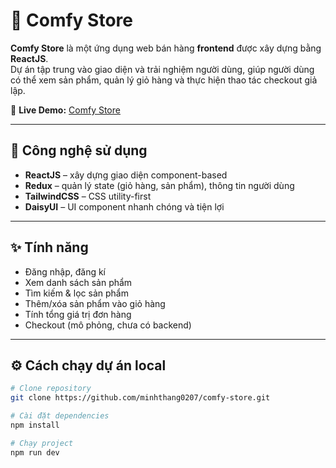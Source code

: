 # 🛒 Comfy Store

**Comfy Store** là một ứng dụng web bán hàng **frontend** được xây dựng bằng **ReactJS**.  
Dự án tập trung vào giao diện và trải nghiệm người dùng, giúp người dùng có thể xem sản phẩm, quản lý giỏ hàng và thực hiện thao tác checkout giả lập.

🔗 **Live Demo:** [Comfy Store](https://comfy-store-apps.netlify.app/)

---

## 🚀 Công nghệ sử dụng
- **ReactJS** – xây dựng giao diện component-based  
- **Redux** – quản lý state (giỏ hàng, sản phẩm), thông tin người dùng  
- **TailwindCSS** – CSS utility-first  
- **DaisyUI** – UI component nhanh chóng và tiện lợi  

---

## ✨ Tính năng
- Đăng nhập, đăng kí
- Xem danh sách sản phẩm  
- Tìm kiếm & lọc sản phẩm  
- Thêm/xóa sản phẩm vào giỏ hàng  
- Tính tổng giá trị đơn hàng  
- Checkout (mô phỏng, chưa có backend)  

---

## ⚙️ Cách chạy dự án local
```bash
# Clone repository
git clone https://github.com/minhthang0207/comfy-store.git

# Cài đặt dependencies
npm install

# Chạy project
npm run dev

